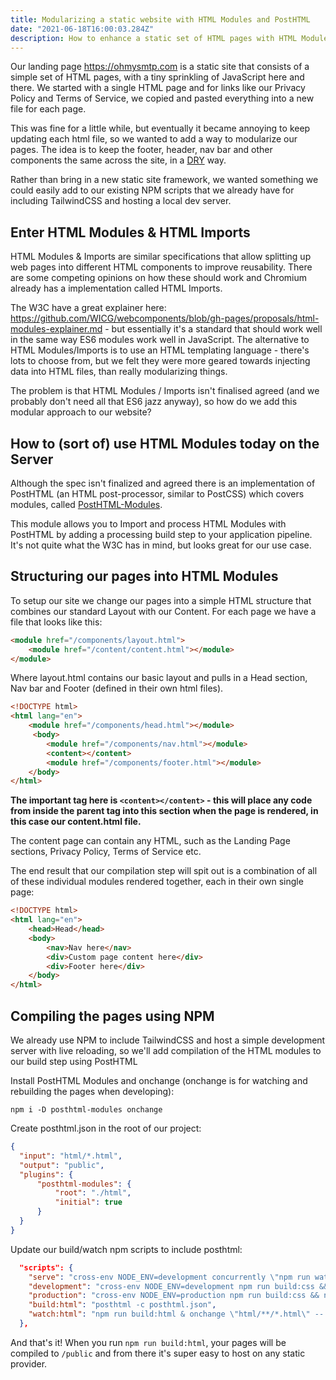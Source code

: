 ```yaml
---
title: Modularizing a static website with HTML Modules and PostHTML
date: "2021-06-18T16:00:03.284Z"
description: How to enhance a static set of HTML pages with HTML Modules and PostHTML
---
```


Our landing page https://ohmysmtp.com is a static site that consists of a simple set of HTML pages, with a tiny sprinkling of JavaScript here and there. We started with a single HTML page and for links like our Privacy Policy and Terms of Service, we copied and pasted everything into a new file for each page.

This was fine for a little while, but eventually it became annoying to keep updating each html file, so we wanted to add a way to modularize our pages. The idea is to keep the footer, header, nav bar and other components the same across the site, in a [DRY](https://en.wikipedia.org/wiki/Don%27t_repeat_yourself) way.

Rather than bring in a new static site framework, we wanted something we could easily add to our existing NPM scripts that we already have for including TailwindCSS and hosting a local dev server.

## Enter HTML Modules & HTML Imports

HTML Modules & Imports are similar specifications that allow splitting up web pages into different HTML components to improve reusability. There are some competing opinions on how these should work and Chromium already has a implementation called HTML Imports. 

The W3C have a great explainer here: https://github.com/WICG/webcomponents/blob/gh-pages/proposals/html-modules-explainer.md - but essentially it's a standard that should work well in the same way ES6 modules work well in JavaScript. The alternative to HTML Modules/Imports is to use an HTML templating language - there's lots to choose from, but we felt they were more geared towards injecting data into HTML files, than really modularizing things.

The problem is that HTML Modules / Imports isn't finalised agreed (and we probably don't need all that ES6 jazz anyway), so how do we add this modular approach to our website?

## How to (sort of) use HTML Modules today on the Server

Although the spec isn't finalized and agreed there is an implementation of PostHTML (an HTML post-processor, similar to PostCSS) which covers modules, called [PostHTML-Modules](https://github.com/posthtml/posthtml-modules).

This module allows you to Import and process HTML Modules with PostHTML by adding a processing build step to your application pipeline. It's not quite what the W3C has in mind, but looks great for our use case.

## Structuring our pages into HTML Modules

To setup our site we change our pages into a simple HTML structure that combines our standard Layout with our Content. For each page we have a file that looks like this:

```html
<module href="/components/layout.html">
	<module href="/content/content.html"></module>
</module>
```

Where layout.html contains our basic layout and pulls in a Head section, Nav bar and Footer (defined in their own html files).

```html
<!DOCTYPE html>
<html lang="en">
	<module href="/components/head.html"></module>
     <body>
        <module href="/components/nav.html"></module>
        <content></content>
        <module href="/components/footer.html"></module>
    </body>
</html>
```

**The important tag here is `<content></content>` - this will place any code from inside the parent <module></module> tag into this section when the page is rendered, in this case our content.html file.**

The content page can contain any HTML, such as the Landing Page sections, Privacy Policy, Terms of Service etc.

The end result that our compilation step will spit out is a combination of all of these individual modules rendered together, each in their own single page:

```html
<!DOCTYPE html>
<html lang="en">
    <head>Head</head>
    <body>
        <nav>Nav here</nav>
        <div>Custom page content here</div>
        <div>Footer here</div>
    </body>
</html>
```

## Compiling the pages using NPM

We already use NPM to include TailwindCSS and host a simple development server with live reloading, so we'll add compilation of the HTML modules to our build step using PostHTML

Install PostHTML Modules and onchange (onchange is for watching and rebuilding the pages when developing):

 `npm i -D posthtml-modules onchange`

Create posthtml.json in the root of our project:

```json
{
  "input": "html/*.html",
  "output": "public",
  "plugins": {
      "posthtml-modules": {
          "root": "./html",
          "initial": true
      }
  }
}
```

Update our build/watch npm scripts to include posthtml:

```json
  "scripts": {
    "serve": "cross-env NODE_ENV=development concurrently \"npm run watch:css\" \"npm run watch:html\" \"live-server ./public\"",
    "development": "cross-env NODE_ENV=development npm run build:css && npm run build:html",
    "production": "cross-env NODE_ENV=production npm run build:css && npm run build:html",
    "build:html": "posthtml -c posthtml.json",
    "watch:html": "npm run build:html & onchange \"html/**/*.html\" -- npm run build:html"
  },
```

And that's it! When you run `npm run build:html`, your pages will be compiled to `/public` and from there it's super easy to host on any static provider.